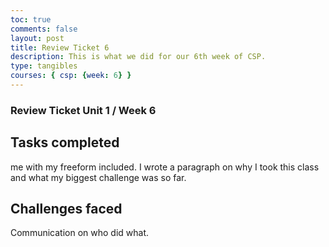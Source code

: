 ```yaml
---
toc: true
comments: false
layout: post
title: Review Ticket 6
description: This is what we did for our 6th week of CSP.
type: tangibles
courses: { csp: {week: 6} }
---
```


### Review Ticket Unit 1 / Week 6
## Tasks completed
me with my freeform included. I wrote a paragraph on why I took this class and what my biggest challenge was so far.

## Challenges faced
Communication on who did what. 
